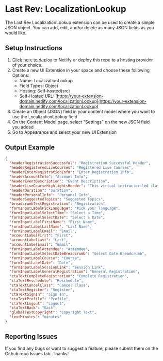 # Last Rev: LocalizationLookup

The Last Rev LocalizationLookup extension can be used to create a simple JSON object. You can add, edit, and/or delete as many JSON fields as you would like.

## Setup Instructions

1. [Click here to deploy](https://app.netlify.com/start/deploy?repository=https://github.com/last-rev-llc/contentful-ui-extensions) to Netlify or deploy this repo to a hosting provider of your choice.
2. Create a new UI Extension in your space and choose these following Options:
    - Name: LocalizationLookup
    - Field Types: Object
    - Hosting: Self-hosted(src)
    - Self-Hosted URL: [https://your-extension-domain.netlify.com/localizationLookup](https://your-extension-domain.netlify.com/localizationLookup)
3. Create an Object (JSON) field in your content model where you want to use the LocalizationLookup field
4. On the Content Model page, select "Settings" on the new JSON field you added
5. Go to Appearance and select your new UI Extension

## Output Example

```json
{
  "headerRegistrationSuccessful": "Registration Successful Header",
  "headerRegisteredLiveCourses": "Registered Live Courses",
  "headerEnterRegistrationInfo": "Enter Registration Info",
  "headerAccountInfo": "Account Info",
  "headerEventDescription": "Event Description",
  "headerLiveCourseHighlightsHeader": "This virtual instructor-led class will help you:",
  "headerDuration": "Duration",
  "headerPersonalInfo": "Personal Info",
  "headerSuggestedTopics": "Suggested Topics",
  "breadcrumbTextRegistration": "Registration",
  "formInputLabelPickLanguage": "Pick your language",
  "formInputLabelSelectTime": "Select a Time",
  "formInputLabelSelectDate": "Select a Date",
  "formInputLabelFirstName": "First Name",
  "formInputLabelLastName": "Last Name",
  "formInputLabelEmail": "Email",
  "accountLabelFirst": "First",
  "accountLabelLast": "Last",
  "accountLabelEmail": "Email",
  "formInputLabelAttendee": "Attendee",
  "formInputLabelSelectDateBreadcrumb": "Select Date Breadcrumb",
  "formInputLabelCourse": "Course",
  "formInputLabelDate": "Date",
  "formInputLabelSessionLink": "Session Link",
  "formInputLabelGeneralRegistration": "General Registration",
  "ctaTextCompleteRegistration": "Complete Registration",
  "ctaTextReschedule": "Reschedule",
  "ctaTextCancelClass": "Cancel Class",
  "ctaTextRegister": "Register",
  "ctaTextSignIn": "Sign In",
  "ctaTextProfile": "Profile",
  "ctaTextLogout": "Logout",
  "ctaTextBack": "Back",
  "globalTextCopyright": "Copyright Text",
  "textMinutes": "minutes"
}
```

## Reporting Issues

If you find any bugs or want to suggest a feature, please submit them on the Github repo Issues tab. Thanks!

